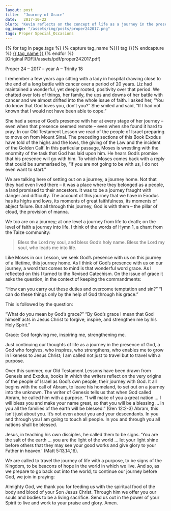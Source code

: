 ```yaml
---
layout: post
title:  "Journey of Grace"
date:   2017-10-22
blurb: "Kevin reflects on the concept of life as a journey in the presence of God, emphasizing the importance of grace. He draws parallels between the Israelites' journey from Mount Sinai and our own spiritual journey, highlighting God's constant presence and the call to be signs of the Kingdom. The sermon encourages us to embrace God's grace, which forgives, inspires, and strengthens us for the journey of life."
og_image: "/assets/img/posts/proper242017.png"
tags: Proper Special_Occasions
---    
```

<div class="tag-pills">
  {% for tag in page.tags %}
    {% capture tag_name %}{{ tag }}{% endcapture %}
    <a href="{{ site.baseurl }}/tag/{{ tag_name }}" class="tag-pill">{{ tag_name }}</a>
  {% endfor %}
</div>
[Original PDF](/assets/pdf/proper242017.pdf)

Proper 24 – 2017 – year A – Trinity 18

I remember a few years ago sitting with a lady in hospital drawing close to the end of a long battle with cancer over a period of 20 years. Liz had maintained a wonderful, yet deeply rooted, positivity over that period. We chatted over lots of things, her family, the ups and downs of her battle with cancer and we almost drifted into the whole issue of faith. I asked her, “You do know that God loves you, don’t you?” She smiled and said, “If I had not known that I would not have been able to cope.”

She had a sense of God’s presence with her at every stage of her journey – even when that presence seemed remote – even when she found it hard to pray. In our Old Testament Lesson we read of the people of Israel preparing to move on from Mount Sinai. The preceding sections of this Book Exodus have told of the highs and the lows, the giving of the Law and the incident of the Golden Calf. In this particular passage, Moses is wrestling with the enormity of the task that God has laid upon him. He hears God’s promise that his presence will go with him. To which Moses comes back with a reply that could be summarised by, “If you are not going to be with us, I do not even want to start.”

We are talking here of setting out on a journey, a journey home. Not that they had even lived there – it was a place where they belonged as a people, a land promised to their ancestors. It was to be a journey fraught with danger and difficulty. The account of this journey that we have in Exodus has its highs and lows, its moments of great faithfulness, its moments of abject failure. But all through this journey, God is with them – the pillar of cloud, the provision of manna.

We too are on a journey; at one level a journey from life to death; on the level of faith a journey into life. I think of the words of Hymn 1, a chant from the Taize community:

> Bless the Lord my soul, and bless God’s holy name.
> Bless the Lord my soul, who leads me into life.

Like Moses in our Lesson, we seek God’s presence with us on this journey of a lifetime, this journey home. As I think of God’s presence with us on our journey, a word that comes to mind is that wonderful word grace. As I reflected on this I turned to the Revised Catechism. On the issue of grace it asks the question, in the context of keeping the commandments:

“How can you carry out these duties and overcome temptation and sin?”
“I can do these things only by the help of God through his grace.”

This is followed by the question:

“What do you mean by God’s grace?”
“By God’s grace I mean that God himself acts in Jesus Christ to forgive, inspire, and strengthen me by his Holy Spirit.”

Grace: God forgiving me, inspiring me, strengthening me.

Just continuing our thoughts of life as a journey in the presence of God, a God who forgives, who inspires, who strengthens, who enables me to grow in likeness to Jesus Christ; I am called not just to travel but to travel with a purpose.

Over this summer, our Old Testament Lessons have been drawn from Genesis and Exodus, books in which the writers reflect on the very origins of the people of Israel as God’s own people, their journey with God. It all begins with the call of Abram, to leave his homeland, to set out on a journey into the unknown. The writer of Genesis tells us that when God called Abram, he called him with a purpose. “I will make of you a great nation … I will bless you and make your name great, so that you will be a blessing … in you all the families of the earth will be blessed.” (Gen 12:2-3) Abram, this isn’t just about you. It’s not even about you and your descendants. In you and through you I am going to touch all people. In you and through you all nations shall be blessed.

Jesus, in teaching his own disciples, he called them to be signs. ‘You are the salt of the earth … you are the light of the world … let your light shine before others that they may see your good works and give glory to your Father in heaven.’ (Matt 5:13,14,16).

We are called to travel the journey of life with a purpose, to be signs of the Kingdom, to be beacons of hope in the world in which we live. And so, as we prepare to go back out into the world, to continue our journey before God, we join in praying:

Almighty God,
we thank you for feeding us
with the spiritual food
of the body and blood of your Son Jesus Christ.
Through him we offer you our souls and bodies
to be a living sacrifice.
Send us out in the power of your Spirit
to live and work to your praise and glory. Amen.
